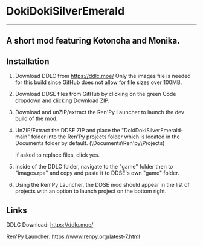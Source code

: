 # DokiDokiSilverEmerald
---
A short mod featuring Kotonoha and Monika.
----------
Installation
----------
1. Download DDLC from https://ddlc.moe/ Only the images file is needed for this build since GitHub does not allow for file sizes over 100MB.

2. Download DDSE files from GitHub by clicking on the green Code dropdown and clicking Download ZIP.

3. Download and unZIP/extract the Ren'Py Launcher to launch the dev build of the mod.

4. UnZIP/Extract the DDSE ZIP and place the "DokiDokiSilverEmerald-main" folder into the Ren'Py projects folder which is located in the Documents folder by default. (\Documents\Ren'py\Projects)

   If asked to replace files, click yes.

6. Inside of the DDLC folder, navigate to the "game" folder then to "images.rpa" and copy and paste it to DDSE's own "game" folder.

7. Using the Ren'Py Launcher, the DDSE mod should appear in the list of projects with an option to launch project on the bottom right.


Links
----------
DDLC Download: https://ddlc.moe/

Ren'Py Launcher: https://www.renpy.org/latest-7.html
